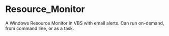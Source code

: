 # Resource_Monitor
A Windows Resource Monitor in VBS with email alerts. Can run on-demand, from command line, or as a task.
